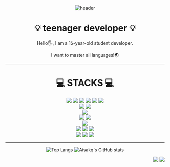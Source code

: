 <div align="center">
  
  ![header](https://capsule-render.vercel.app/api?type=waving&color=auto&height=300&section=header&text=Welcome%20!&fontSize=100)
  
  # :bulb:  teenager developer  :bulb:
  
  Hello🖐️, I am a 15-year-old student developer.
  
  I want to master all languages!🌏
  
</div>

---

<div align="center">
  
  # 💻 STACKS 💻
  
  <img src="https://img.shields.io/badge/java-007396?style=for-the-badge&logo=java&logoColor=white"> 
  <img src="https://img.shields.io/badge/javascript-F7DF1E?style=for-the-badge&logo=javascript&logoColor=black"> 
  <img src="https://img.shields.io/badge/c++-00599C?style=for-the-badge&logo=c%2B%2B&logoColor=white">
  <img src="https://img.shields.io/badge/python-3776AB?style=for-the-badge&logo=python&logoColor=white"> 
  <img src="https://img.shields.io/badge/Kotlin-7F52FF?style=for-the-badge&logo=Kotlin&logoColor=white"> 
  <img src="https://img.shields.io/badge/TypeScript-3178C6?style=for-the-badge&logo=TypeScript&logoColor=white"> 
  <br>
  
  <img src="https://img.shields.io/badge/html5-E34F26?style=for-the-badge&logo=html5&logoColor=white"> 
  <img src="https://img.shields.io/badge/css-1572B6?style=for-the-badge&logo=css3&logoColor=white">  
  <br>
  
  <img src="https://img.shields.io/badge/mongoDB-47A248?style=for-the-badge&logo=MongoDB&logoColor=white">
  <br>
  
  <img src="https://img.shields.io/badge/react-61DAFB?style=for-the-badge&logo=react&logoColor=black"> 
  <img src="https://img.shields.io/badge/node.js-339933?style=for-the-badge&logo=Node.js&logoColor=white">
  <br>
  
  <img src="https://img.shields.io/badge/flutter-02569B?style=for-the-badge&logo=flutter&logoColor=white">
  <br>

  <img src="https://img.shields.io/badge/linux-FCC624?style=for-the-badge&logo=linux&logoColor=black"> 
  <img src="https://img.shields.io/badge/amazonaws-232F3E?style=for-the-badge&logo=amazonaws&logoColor=white"> 
  <img src="https://img.shields.io/badge/apache tomcat-F8DC75?style=for-the-badge&logo=apachetomcat&logoColor=white">
  <br>
  
  <img src="https://img.shields.io/badge/github-181717?style=for-the-badge&logo=github&logoColor=white">
  <img src="https://img.shields.io/badge/git-F05032?style=for-the-badge&logo=git&logoColor=white">
  <img src="https://img.shields.io/badge/fontawesome-339AF0?style=for-the-badge&logo=fontawesome&logoColor=white">
  <br> 

---

  ![Top Langs](https://github-readme-stats.vercel.app/api/top-langs/?username=Aisakq&layout=compact)
  ![Aisakq's GitHub stats](https://github-readme-stats.vercel.app/api?username=Aisakq&theme=default&show_icons=true)

    
 </div>

<div align="right">
  
  <a href="https://discord.gg/DmtK48wGmY" target="_blank"><img src="https://img.shields.io/badge/Discord-5865F2?style=flat&logo=Discord&logoColor=white"/></a>
  <a href="https://aisakq.github.io/365/" target="_blank"><img src="https://img.shields.io/badge/Website-blue?style=flat&logo=book&logoColor=white"/></a>
  
</div>
